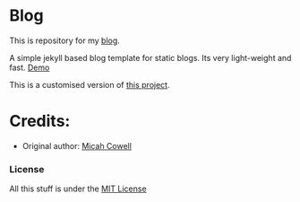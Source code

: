 # Blog
This is repository for my [blog](https://blog.ankitrgadiya.in).


A simple jekyll based blog template for static blogs. Its very light-weight and fast.
[Demo](https://ankitrgadiya.github.io/blog)

This is a customised version of [this project](https://github.com/getmicah/blog).

# Credits:
* Original author: [Micah Cowell](https://github.com/getmicah)

### License
All this stuff is under the [MIT License](https://raw.githubusercontent.com/getmicah/getmicah.github.io/master/LICENSE)
